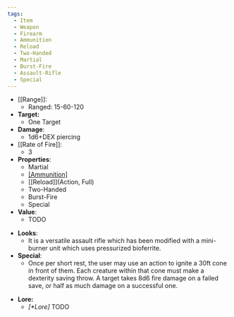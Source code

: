 ```yaml
---
tags:
  - Item
  - Weapon
  - Firearm
  - Ammunition
  - Reload
  - Two-Handed
  - Martial
  - Burst-Fire
  - Assault-Rifle
  - Special
---
```

- [[Range]]:
	- Ranged: 15-60-120
- **Target:**
	- One Target
- **Damage**:
	- 1d6+DEX piercing
- [[Rate of Fire]]:
	- 3
- **Properties**:
	- Martial
	- [[Ammunition]](20)
	- [[Reload]](Action, Full)
	- Two-Handed
	- Burst-Fire
	- Special
- **Value**:
	- TODO
* **Looks**:
	* It is a versatile assault rifle which has been modified with a mini-burner unit which uses pressurized bioferrite.
* **Special**:
	* Once per short rest, the user may use an action to ignite a 30ft cone in front of them. Each creature within that cone must make a dexterity saving throw. A target takes 8d6 fire damage on a failed save, or half as much damage on a successful one.
- **Lore:**
	- *\[\*Lore]* TODO